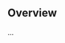 <!-- Note: Please must use one of our issue templates to file an issue! 🛑 -->
<!-- 👉 https://github.com/JoshuaKGoldberg/sinon-timers-repeatable/issues/new/choose 👈 -->
<!-- **Issues that should have been filed with a template will be closed without action, and we will ask you to use a template.** -->

<!-- This blank issue template is only for issues that don't fit any of the templates. -->

## Overview

...
